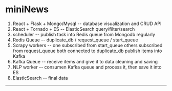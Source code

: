 # miniNews

1. React + Flask + Mongo/Mysql
    -- database visualization and CRUD API
2. React + Tornado + ES
   -- ElasticSearch query/filter/search
3. scheduler
   -- publish task into Redis queue from Mongodb regularly
4. Redis Queue
   -- duplicate_db /  request_queue / start_queue
5. Scrapy workers
   -- one subscribed from start_queue
      others subscribed from request_queue
      both connected to duplicate_db
      publish items into Kafka
6. Kafka Queue
   -- receive items and give it to data cleaning and saving
7. NLP worker
   -- consumen Kafka queue and process it, then save it into ES
8. ElasticSearch
   -- final data
---

